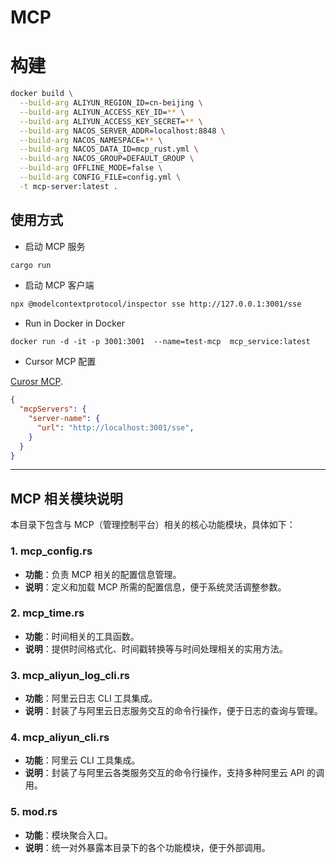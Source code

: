# MCP

# 构建

```bash
docker build \
  --build-arg ALIYUN_REGION_ID=cn-beijing \
  --build-arg ALIYUN_ACCESS_KEY_ID=** \
  --build-arg ALIYUN_ACCESS_KEY_SECRET=** \
  --build-arg NACOS_SERVER_ADDR=localhost:8848 \
  --build-arg NACOS_NAMESPACE=** \
  --build-arg NACOS_DATA_ID=mcp_rust.yml \
  --build-arg NACOS_GROUP=DEFAULT_GROUP \
  --build-arg OFFLINE_MODE=false \
  --build-arg CONFIG_FILE=config.yml \
  -t mcp-server:latest .
```

## 使用方式

- 启动 MCP 服务
```bash
cargo run
```
- 启动 MCP 客户端
```bash
npx @modelcontextprotocol/inspector sse http://127.0.0.1:3001/sse
```
- Run in Docker in Docker

```
docker run -d -it -p 3001:3001  --name=test-mcp  mcp_service:latest
```

- Cursor MCP 配置

[Curosr MCP](https://docs.cursor.com/context/model-context-protocol).

```json
{
  "mcpServers": {
    "server-name": {
      "url": "http://localhost:3001/sse",
    }
  }
}
```
---

## MCP 相关模块说明

本目录下包含与 MCP（管理控制平台）相关的核心功能模块，具体如下：

### 1. mcp_config.rs

- **功能**：负责 MCP 相关的配置信息管理。
- **说明**：定义和加载 MCP 所需的配置信息，便于系统灵活调整参数。

### 2. mcp_time.rs

- **功能**：时间相关的工具函数。
- **说明**：提供时间格式化、时间戳转换等与时间处理相关的实用方法。

### 3. mcp_aliyun_log_cli.rs

- **功能**：阿里云日志 CLI 工具集成。
- **说明**：封装了与阿里云日志服务交互的命令行操作，便于日志的查询与管理。

### 4. mcp_aliyun_cli.rs

- **功能**：阿里云 CLI 工具集成。
- **说明**：封装了与阿里云各类服务交互的命令行操作，支持多种阿里云 API 的调用。

### 5. mod.rs

- **功能**：模块聚合入口。
- **说明**：统一对外暴露本目录下的各个功能模块，便于外部调用。
